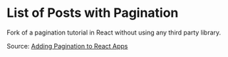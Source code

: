 # List of Posts with Pagination

Fork of a pagination tutorial in React without using any third party library.

Source: [Adding Pagination to React Apps](https://academind.com/tutorials/reactjs-pagination/)
